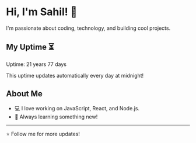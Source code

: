 # Hi, I'm Sahil! 👋

I'm passionate about coding, technology, and building cool projects.

## My Uptime ⏳
Uptime: 21 years 77 days

This uptime updates automatically every day at midnight!

## About Me
- 💻 I love working on JavaScript, React, and Node.js.
- 🎯 Always learning something new!

---

⭐️ Follow me for more updates!
